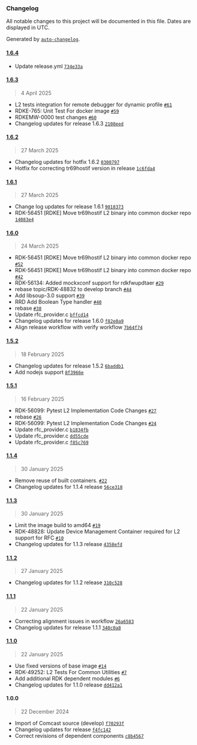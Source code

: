 ### Changelog

All notable changes to this project will be documented in this file. Dates are displayed in UTC.

Generated by [`auto-changelog`](https://github.com/CookPete/auto-changelog).

#### [1.6.4](https://github.com/rdkcentral/docker-device-mgt-service-test/compare/1.6.3...1.6.4)

- Update release.yml [`734e33a`](https://github.com/rdkcentral/docker-device-mgt-service-test/commit/734e33a3b55937bab92e36630f993255dd050349)

#### [1.6.3](https://github.com/rdkcentral/docker-device-mgt-service-test/compare/1.6.2...1.6.3)

> 4 April 2025

- L2 tests integration for remote debugger for dynamic profile [`#61`](https://github.com/rdkcentral/docker-device-mgt-service-test/pull/61)
- RDKE-765: Unit Test For docker image [`#59`](https://github.com/rdkcentral/docker-device-mgt-service-test/pull/59)
- RDKEMW-0000 test changes [`#60`](https://github.com/rdkcentral/docker-device-mgt-service-test/pull/60)
- Changelog updates for release 1.6.3 [`2108eed`](https://github.com/rdkcentral/docker-device-mgt-service-test/commit/2108eedbb26c9e548c8aa2dc7d176f883934f135)

#### [1.6.2](https://github.com/rdkcentral/docker-device-mgt-service-test/compare/1.6.1...1.6.2)

> 27 March 2025

- Changelog updates for hotfix 1.6.2 [`0300797`](https://github.com/rdkcentral/docker-device-mgt-service-test/commit/0300797a2adc5e25d8cba9cc39b19540638fe6e0)
- Hotfix for correcting tr69hostif version in release [`1c6fda4`](https://github.com/rdkcentral/docker-device-mgt-service-test/commit/1c6fda49049d18dbfbdb505e25a439ef1f6b7e21)

#### [1.6.1](https://github.com/rdkcentral/docker-device-mgt-service-test/compare/1.6.0...1.6.1)

> 27 March 2025

- Change log updates for release 1.6.1 [`9018373`](https://github.com/rdkcentral/docker-device-mgt-service-test/commit/901837328b16f711f7d4ee4006c03f30c3c3b43e)
- RDK-56451 [RDKE] Move tr69hostif L2 binary into common docker repo [`14083e4`](https://github.com/rdkcentral/docker-device-mgt-service-test/commit/14083e4a79692b3a5cfdf0a76c2543b95e5298e7)

#### [1.6.0](https://github.com/rdkcentral/docker-device-mgt-service-test/compare/1.5.2...1.6.0)

> 24 March 2025

- RDK-56451 [RDKE] Move tr69hostif L2 binary into common docker repo [`#52`](https://github.com/rdkcentral/docker-device-mgt-service-test/pull/52)
- RDK-56451 [RDKE] Move tr69hostif L2 binary into common docker repo [`#42`](https://github.com/rdkcentral/docker-device-mgt-service-test/pull/42)
- RDK-56134: Added mockxconf support for rdkfwupdtaer [`#29`](https://github.com/rdkcentral/docker-device-mgt-service-test/pull/29)
- rebase topic/RDK-48832 to develop branch [`#44`](https://github.com/rdkcentral/docker-device-mgt-service-test/pull/44)
- Add libsoup-3.0 support [`#39`](https://github.com/rdkcentral/docker-device-mgt-service-test/pull/39)
- RRD Add Boolean Type handler  [`#40`](https://github.com/rdkcentral/docker-device-mgt-service-test/pull/40)
- rebase [`#38`](https://github.com/rdkcentral/docker-device-mgt-service-test/pull/38)
- Update rfc_provider.c [`bffcd14`](https://github.com/rdkcentral/docker-device-mgt-service-test/commit/bffcd14209ed06b4316c981907759fec26170f17)
- Changelog updates for release 1.6.0 [`f82e0a9`](https://github.com/rdkcentral/docker-device-mgt-service-test/commit/f82e0a9da7c4167ebc38739ab21a0a81b1759ae1)
- Align release workflow with verify workflow [`7b64f74`](https://github.com/rdkcentral/docker-device-mgt-service-test/commit/7b64f74f1154f3818f1d7037953416a2d081aa5f)

#### [1.5.2](https://github.com/rdkcentral/docker-device-mgt-service-test/compare/1.5.1...1.5.2)

> 18 February 2025

- Changelog updates for release 1.5.2 [`6baddb1`](https://github.com/rdkcentral/docker-device-mgt-service-test/commit/6baddb1783866282c429002963c71ca65f3f3381)
- Add nodejs support [`8f3966e`](https://github.com/rdkcentral/docker-device-mgt-service-test/commit/8f3966ee43345040fec9abcd3e496d1c04159553)

#### [1.5.1](https://github.com/rdkcentral/docker-device-mgt-service-test/compare/1.1.4...1.5.1)

> 16 February 2025

- RDK-56099: Pytest L2 Implementation Code Changes [`#27`](https://github.com/rdkcentral/docker-device-mgt-service-test/pull/27)
- rebase  [`#26`](https://github.com/rdkcentral/docker-device-mgt-service-test/pull/26)
- RDK-56099: Pytest L2 Implementation Code Changes [`#24`](https://github.com/rdkcentral/docker-device-mgt-service-test/pull/24)
- Update rfc_provider.c [`b1834fb`](https://github.com/rdkcentral/docker-device-mgt-service-test/commit/b1834fbde5c10f6fd2a6dcb1b4e0901bfdb68103)
- Update rfc_provider.c [`dd55cde`](https://github.com/rdkcentral/docker-device-mgt-service-test/commit/dd55cde9051ebb32d39c476f725dc17bb6b2b401)
- Update rfc_provider.c [`f85c769`](https://github.com/rdkcentral/docker-device-mgt-service-test/commit/f85c76954f4f039ecfb896a6b316d12cea7bbb55)

#### [1.1.4](https://github.com/rdkcentral/docker-device-mgt-service-test/compare/1.1.3...1.1.4)

> 30 January 2025

- Remove reuse of built containers. [`#22`](https://github.com/rdkcentral/docker-device-mgt-service-test/pull/22)
- Changelog updates for 1.1.4 release [`56ce318`](https://github.com/rdkcentral/docker-device-mgt-service-test/commit/56ce318ec25c79217b903d124349b06ddb94d44b)

#### [1.1.3](https://github.com/rdkcentral/docker-device-mgt-service-test/compare/1.1.2...1.1.3)

> 30 January 2025

- Limit the image build to amd64 [`#19`](https://github.com/rdkcentral/docker-device-mgt-service-test/pull/19)
- RDK-48828: Update Device Management Container required for L2 support for RFC [`#10`](https://github.com/rdkcentral/docker-device-mgt-service-test/pull/10)
- Changelog updates for 1.1.3 release [`4358efd`](https://github.com/rdkcentral/docker-device-mgt-service-test/commit/4358efda23761a5574b3699fcbeabcc874f80bce)

#### [1.1.2](https://github.com/rdkcentral/docker-device-mgt-service-test/compare/1.1.1...1.1.2)

> 27 January 2025

- Changelog updates for 1.1.2 release [`310c528`](https://github.com/rdkcentral/docker-device-mgt-service-test/commit/310c528af6ed176d64cd618fc1912a783fc5c79b)

#### [1.1.1](https://github.com/rdkcentral/docker-device-mgt-service-test/compare/1.1.0...1.1.1)

> 22 January 2025

- Correcting alignment issues in workflow [`26a6583`](https://github.com/rdkcentral/docker-device-mgt-service-test/commit/26a658310aa7bc2dff79c1ea0bee7402b3e0b881)
- Changelog updates for release 1.1.1 [`340c0a8`](https://github.com/rdkcentral/docker-device-mgt-service-test/commit/340c0a84411ca1cd9e83e661ad2ba9732b82e2f4)

#### [1.1.0](https://github.com/rdkcentral/docker-device-mgt-service-test/compare/1.0.0...1.1.0)

> 22 January 2025

- Use fixed versions of base image [`#14`](https://github.com/rdkcentral/docker-device-mgt-service-test/pull/14)
- RDK-49252: L2 Tests For Common Utilities [`#7`](https://github.com/rdkcentral/docker-device-mgt-service-test/pull/7)
- Add additional RDK dependent modules [`#6`](https://github.com/rdkcentral/docker-device-mgt-service-test/pull/6)
- Changelog updates for 1.1.0 release [`dd412a1`](https://github.com/rdkcentral/docker-device-mgt-service-test/commit/dd412a1455b337eb0e5a3187e3691dcdd44716ec)

#### 1.0.0

> 22 December 2024

- Import of Comcast source (develop) [`f70293f`](https://github.com/rdkcentral/docker-device-mgt-service-test/commit/f70293f2c02e8cfb503fc02165ea4a474bbc4a1d)
- Changelog updates for release [`f4fc142`](https://github.com/rdkcentral/docker-device-mgt-service-test/commit/f4fc142b27486cf2e6c436e11a96730455c2d8d8)
- Correct revisions of dependent components [`c8b4567`](https://github.com/rdkcentral/docker-device-mgt-service-test/commit/c8b45679af37ae34688a426ca0ed0b2a28ea19d8)
